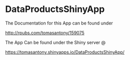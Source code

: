 # DataProductsShinyApp

The Documentation for this App can be found under

http://rpubs.com/tomasantony/159075

The App Can be found under the Shiny server @

https://tomasantony.shinyapps.io/DataProductsShinyApp/


